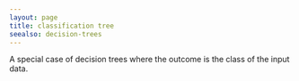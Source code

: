 ```yaml
---
layout: page
title: classification tree
seealso: decision-trees
---
```

A special case of decision trees where the outcome is the class of the input data.
